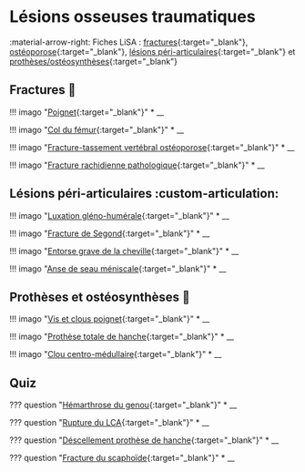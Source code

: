 # Lésions osseuses traumatiques

:material-arrow-right: Fiches LiSA : [fractures](https://livret.uness.fr/lisa/Fractures_fr%C3%A9quentes_de_l%E2%80%99adulte_et_du_sujet_%C3%A2g%C3%A9){:target="_blank"}, [ostéoporose](https://livret.uness.fr/lisa/Ost%C3%A9opathies_fragilisantes){:target="_blank"}, [lésions péri-articulaires](https://livret.uness.fr/lisa/L%C3%A9sions_p%C3%A9ri-articulaires_et_ligamentaires_du_genou,_de_la_cheville_et_de_l%E2%80%99%C3%A9paule){:target="_blank"} et [prothèses/ostéosynthèses](https://livret.uness.fr/lisa/Proth%C3%A8ses_et_ost%C3%A9osynth%C3%A8ses){:target="_blank"}


## Fractures :bone:

!!! imago "[Poignet](){:target="_blank"}"
    * __

!!! imago "[Col du fémur](){:target="_blank"}"
    * __

!!! imago "[Fracture-tassement vertébral ostéoporose](){:target="_blank"}"
    * __

!!! imago "[Fracture rachidienne pathologique](){:target="_blank"}"
    * __


## Lésions péri-articulaires :custom-articulation:

!!! imago "[Luxation gléno-humérale](){:target="_blank"}"
    * __

!!! imago "[Fracture de Segond](){:target="_blank"}"
    * __

!!! imago "[Entorse grave de la cheville](){:target="_blank"}"
    * __

!!! imago "[Anse de seau méniscale](){:target="_blank"}"
    * __


## Prothèses et ostéosynthèses :hammer:

!!! imago "[Vis et clous poignet](){:target="_blank"}"
    * __

!!! imago "[Prothèse totale de hanche](){:target="_blank"}"
    * __

!!! imago "[Clou centro-médullaire](){:target="_blank"}"
    * __


## Quiz

??? question "[Hémarthrose du genou](){:target="_blank"}"
    * __

??? question "[Rupture du LCA](){:target="_blank"}"
    * __

??? question "[Déscellement prothèse de hanche](){:target="_blank"}"
    * __

??? question "[Fracture du scaphoïde](){:target="_blank"}"
    * __